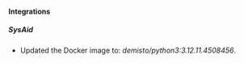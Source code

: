 
#### Integrations

##### SysAid

- Updated the Docker image to: *demisto/python3:3.12.11.4508456*.


